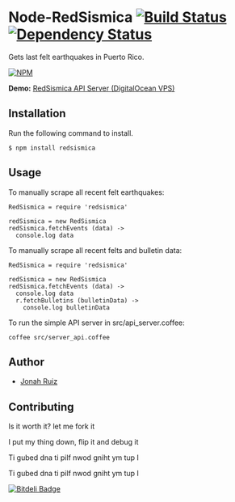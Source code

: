 # Node-RedSismica [![Build Status](https://travis-ci.org/jonahoffline/node-redsismica.png)](https://travis-ci.org/jonahoffline/node-redsismica) [![Dependency Status](https://gemnasium.com/jonahoffline/node-redsismica.png)](https://gemnasium.com/jonahoffline/node-redsismica)

Gets last felt earthquakes in Puerto Rico.

[![NPM](https://nodei.co/npm/redsismica.png?downloads=true)](https://nodei.co/npm/redsismica/)

**Demo:** [RedSismica API Server (DigitalOcean VPS)](http://pixelhipster.com:9090)

## Installation

Run the following command to install.

    $ npm install redsismica
    
## Usage

To manually scrape all recent felt earthquakes:

```coffee-script
RedSismica = require 'redsismica'

redSismica = new RedSismica
redSismica.fetchEvents (data) ->
  console.log data
```	

To manually scrape all recent felts and bulletin data:

```coffee-script
RedSismica = require 'redsismica'

redSismica = new RedSismica
redSismica.fetchEvents (data) ->
  console.log data
  r.fetchBulletins (bulletinData) ->
    console.log bulletinData
```	

To run the simple API server in src/api_server.coffee:

```console
coffee src/server_api.coffee
```

## Author
  * [Jonah Ruiz](http://www.pixelhipsters.com)

## Contributing

Is it worth it? let me fork it

I put my thing down, flip it and debug it

Ti gubed dna ti pilf nwod gniht ym tup I

Ti gubed dna ti pilf nwod gniht ym tup I

[![Bitdeli Badge](https://d2weczhvl823v0.cloudfront.net/jonahoffline/node-redsismica/trend.png)](https://bitdeli.com/free "Bitdeli Badge")
